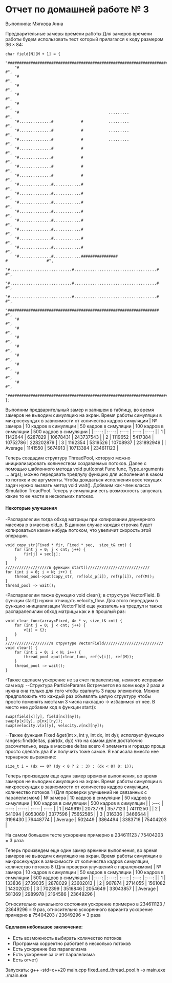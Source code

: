 # Отчет по домашней работе № 3
Выполнила: Мягкова Анна

Предварительные замеры времени работы
Для замеров времени работы будем использовать тест который прилагался к коду размером $36 \times 84$:
```
char field[N][M + 1] = {
    "####################################################################################",
    "#                                                                                  #",
    "#                                                                                  #",
    "#                                                                                  #",
    "#                                                                                  #",
    "#                                                                                  #",
    "#                                       .........                                  #",
    "#..............#            #           .........                                  #",
    "#..............#            #           .........                                  #",
    "#..............#            #           .........                                  #",
    "#..............#            #                                                      #",
    "#..............#            #                                                      #",
    "#..............#            #                                                      #",
    "#..............#            #                                                      #",
    "#..............#............#                                                      #",
    "#..............#............#                                                      #",
    "#..............#............#                                                      #",
    "#..............#............#                                                      #",
    "#..............#............#                                                      #",
    "#..............#............#                                                      #",
    "#..............#............#                                                      #",
    "#..............#............#                                                      #",
    "#..............#............################                     #                 #",
    "#...........................#....................................#                 #",
    "#...........................#....................................#                 #",
    "#...........................#....................................#                 #",
    "##################################################################                 #",
    "#                                                                                  #",
    "#                                                                                  #",
    "#                                                                                  #",
    "#                                                                                  #",
    "#                                                                                  #",
    "#                                                                                  #",
    "#                                                                                  #",
    "#                                                                                  #",
    "####################################################################################",
};
```

Выполним предварительный замер и запишем в таблицу, во время замеров не выводим симуляцию на экран.
Время работы симуляции в микросекундах в зависимости от количества кадров симуляции
| № замера  | 10 кадров в симуляции | 50 кадров в симуляции | 100 кадров в симуляции | 500 кадров в симуляции |
| :---:  | :---:       |     :---:      |          :---: | :---: |
| 1 | 1142644   | 6287829     | 10678431    | 243737543 | 
| 2 | 1119652 | 5417384 | 10752786 | 228202879 | 
| 3 | 1162354 | 5319526 | 10708937 | 231892949 | 
| Average | 1141550   | 5674913     | 10713384    | 234611123 | 

Теперь создадим структуру ThreadPool, которую можно инициализировать количеством создаваемых потоков. Далее с помощью шаблонного метода void put(const Func func, Type_arguments ... args); можно передовать тредпулу функцию для исполнения в каком то потоке и ее аргументы. Чтобы дождаться исполнения всех текущих задач нужно вызвать метод void wait(). Добваим как член класса Simulation TreadPool. Теперь у симуляции есть возможность запускать какие то ее части в нескольких патоках. 
#### Некоторые улучшения
-Распаралелим тогда обход матрицы при копировании двумерного массива p в массив old_p. В данном случае каждая строчка будет копироваться каким нибудь потоком, что увеличит скорость этой операции.
```
void copy_str(Fixed * fir, Fixed * sec,  size_t& cnt) {
    for (int j = 0; j < cnt; j++) {
        fir[j] = sec[j];
    }
}
///////////////////в функции start()///////////////////////////
for (int i = 0; i < N; i++) {
    thread_pool->put(copy_str, ref(old_p[i]), ref(p[i]), ref(M));
}
thread_pool -> wait();
```
-Распаралелим также функцию void clear(); в структуре VectorField. В функции start() нужно отчищать velocity_flow. Для этого передадим в функцию инициализации VectorField еще указатель на тредпул и также распаралелилим обход матрицы как и в прошлый раз:
```
void clear_func(array<Fixed, 4> * v, size_t& cnt) {
    for (int j = 0; j < cnt; j++) {
        v[j] = {};
    }
}
////////////////////в структуре VectorField//////////////////////////
void clear() {
    for (int i = 0; i < N; i++) {
        thread_pool->put(clear_func, ref(v[i]), ref(M));
    }
    thread_pool -> wait();
}
```
-Также сделаем ускорение не за счет паралелизма, немного исправим сам код:
--Структура ParticleParams Встречается во всем коде 2 раза и нужна она только для того чтобы свапнуть 3 пары элементов. Можно предположить что каждый раз объявлять целую структуру чтобы просто поменять местами 3 числа накладно -> избавимся от нее. В место нее добавим код в функции start():
```
swap(field[x][y], field[nx][ny]);
swap(p[x][y], p[nx][ny]);
swap(velocity.v[x][y], velocity.v[nx][ny]);
```
--Также функция Fixed &get(int x, int y, int dx, int dy); исползует функцию ranges::find(deltas, pair(dx, dy)) что на самом деле достаточно расочительно, ведь в массиве deltas всего 4 элемента и гораздо проще просто сделать два if и получить тоже самое. Я написала вместо нее тернарное выражение:
```
size_t i = (dx == 0? (dy < 0 ? 2 : 3) : (dx < 0? 0: 1));
```
Теперь произведем еще один замер времени выполнения, во время замеров не выводим симуляцию на экран.
Время работы симуляции в микросекундах в зависимости от количества кадров симуляции, количество потоков 1 (Для проверки улучшений не связанных с паралелизмом)
| № замера  | 10 кадров в симуляции | 50 кадров в симуляции | 100 кадров в симуляции | 500 кадров в симуляции |
| :---:  | :---:       |     :---:      |          :---: | :---: |
| 1 | 649919   | 2073778     | 3577123    | 74111250 | 
| 2 | 541094 | 6053060 | 3377596 | 75652585 | 
| 3 | 316336 | 3466644 | 3196430 | 76448774 | 
| Average | 502449   | 3864494     | 3383716    | 75404203 | 

На самом большом тесте ускорение примерно в 234611123 / 75404203 = 3 раза

Теперь произведем еще один замер времени выполнения, во время замеров не выводим симуляцию на экран.
Время работы симуляции в микросекундах в зависимости от количества кадров симуляции, количество потоков 8 (Для проверки улучшений с паралелизмом)
| № замера  | 10 кадров в симуляции | 50 кадров в симуляции | 100 кадров в симуляции | 500 кадров в симуляции |
| :---:  | :---:       |     :---:      |          :---: | :---: |
| 1 | 133836   | 2739035     | 2878029    | 23602013 | 
| 2 | 907874 | 2714055 | 1561082 | 14302020 | 
| 3 | 702399 | 3516846 | 2054649 | 33043857 | 
| Average | 581369   | 2989978     | 2164586    | 23649296 | 

Относительно начального состояния ускорение примерно в 234611123 / 23649296 = 9 раз, относительно ускоренного варианта ускорение примерно в 75404203 / 23649296 = 3 раза

#### Сделаем небольшое заключение:
- Есть возможность выбирать количество потоков
- Программа корректно работает в несколько потоков
- Есть ускорение без паралелизма
- Есть ускорение за счет паралелизма
- Есть отчет)

Запускать:
g++ -std=c++20  main.cpp fixed_and_thread_pool.h -o main.exe
./main.exe
